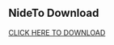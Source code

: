 ## NideTo Download


[CLICK HERE TO DOWNLOAD](https://raw.githubusercontent.com/aavainio/store-tycoon/main/laskut.py?token=AI77MDYASDH6O3JQMDX6IEDAKYLLU)
